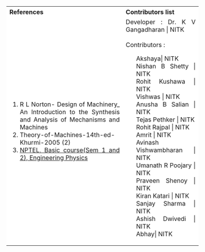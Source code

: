 <table style="text-align:justify;">
  <tr style="background-color: white">
    <th>References</th>
    <th>Contributors list</th>
  </tr>
  <tr style="background-color: white">
    <td>
    <ol>
    <li>R L Norton- Design of Machinery_ An Introduction to the Synthesis and Analysis of Mechanisms and Machines</li>
    <li>Theory-of-Machines-14th-ed-Khurmi-2005 (2)</li>
    <li><a href="https://nptel.ac.in/course.html">NPTEL, Basic course(Sem 1 and 2), Engineering Physics</a></li>
    </ol>
   </td>
    <td>Developer : Dr. K V Gangadharan | NITK</br></br>
    Contributors :
    <ul style="list-style-type: none;">
    <li>Akshaya| NITK</li>
    <li>Nishan B Shetty | NITK</li>
    <li>Rohit Kushawa | NITK</li>
    <li>Vishwas | NITK</li>
    <li>Anusha B Salian | NITK</li>
    <li>Tejas Pethker | NITK</li>
    <li>Rohit Rajpal | NITK</li>
    <li>Amrit | NITK</li>
    <li>Avinash Vishwambharan | NITK</li>
    <li>Umanath R Poojary | NITK</li>
    <li>Praveen Shenoy | NITK</li>
    <li>Kiran Katari | NITK</li>
    <li>Sanjay Sharma | NITK</li>
    <li>Ashish Dwivedi | NITK</li>
    <li>Abhay| NITK</li>
     </ul></td>
  </tr>
</table>
 


